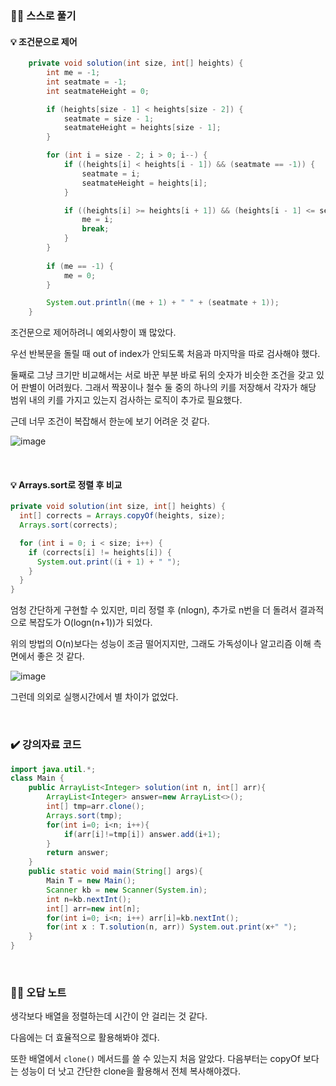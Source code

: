 ### ✍🏻 스스로 풀기

#### 💡 조건문으로 제어

``` java
	private void solution(int size, int[] heights) {
		int me = -1;
		int seatmate = -1;
		int seatmateHeight = 0;

		if (heights[size - 1] < heights[size - 2]) {
			seatmate = size - 1;
			seatmateHeight = heights[size - 1];
		}

		for (int i = size - 2; i > 0; i--) {
			if ((heights[i] < heights[i - 1]) && (seatmate == -1)) {
				seatmate = i;
				seatmateHeight = heights[i];
			}

			if ((heights[i] >= heights[i + 1]) && (heights[i - 1] <= seatmateHeight)) {
				me = i;
				break;
			}
		}
		
		if (me == -1) {
			me = 0;
		}

		System.out.println((me + 1) + " " + (seatmate + 1));
	}
```

조건문으로 제어하려니 예외사항이 꽤 많았다.

우선 반복문을 돌릴 때 out of index가 안되도록 처음과 마지막을 따로 검사해야 했다.

둘째로 그냥 크기만 비교해서는 서로 바꾼 부분 바로 뒤의 숫자가 비슷한 조건을 갖고 있어 판별이 어려웠다. 그래서 짝꿍이나 철수 둘 중의 하나의 키를 저장해서 각자가 해당 범위 내의 키를 가지고 있는지 검사하는 로직이 추가로 필요했다.

근데 너무 조건이 복잡해서 한눈에 보기 어려운 것 같다.

![image](https://github.com/05AM/problem-solving/assets/83827023/213204b4-3278-4102-afe4-861b0f615f79)

<br>

#### 💡 Arrays.sort로 정렬 후 비교

``` java
private void solution(int size, int[] heights) {
  int[] corrects = Arrays.copyOf(heights, size);
  Arrays.sort(corrects);

  for (int i = 0; i < size; i++) {
    if (corrects[i] != heights[i]) {
      System.out.print((i + 1) + " ");
    }
  }
}
```

엄청 간단하게 구현할 수 있지만, 미리 정렬 후 (nlogn), 추가로 n번을 더 돌려서 결과적으로 복잡도가 O(logn(n+1))가 되었다.

위의 방법의 O(n)보다는 성능이 조금 떨어지지만, 그래도 가독성이나 알고리즘 이해 측면에서 좋은 것 같다.

![image](https://github.com/05AM/problem-solving/assets/83827023/dec0161b-e822-4d45-9119-63fb79b4c9da)

그런데 의외로 실행시간에서 별 차이가 없었다.

<br>

### ✔️ 강의자료 코드
``` java
import java.util.*;
class Main {	
	public ArrayList<Integer> solution(int n, int[] arr){
		ArrayList<Integer> answer=new ArrayList<>();
		int[] tmp=arr.clone();
		Arrays.sort(tmp);
		for(int i=0; i<n; i++){
			if(arr[i]!=tmp[i]) answer.add(i+1);
		}
		return answer;
	}
	public static void main(String[] args){
		Main T = new Main();
		Scanner kb = new Scanner(System.in);
		int n=kb.nextInt();
		int[] arr=new int[n];
		for(int i=0; i<n; i++) arr[i]=kb.nextInt();
		for(int x : T.solution(n, arr)) System.out.print(x+" ");
	}
}
```

<br>

### ✍🏻 오답 노트

생각보다 배열을 정렬하는데 시간이 안 걸리는 것 같다.

다음에는 더 효율적으로 활용해봐야 겠다.

또한 배열에서 `clone()` 메서드를 쓸 수 있는지 처음 알았다. 다음부터는 copyOf 보다는 성능이 더 낫고 간단한 clone을 활용해서 전체 복사해야겠다.
